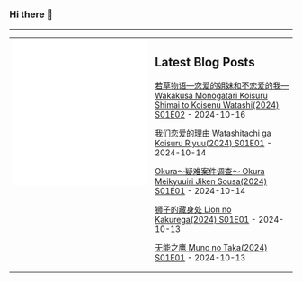 ### Hi there 👋

<!--
**etng/etng** is a ✨ _special_ ✨ repository because its `README.md` (this file) appears on your GitHub profile.

Here are some ideas to get you started:

- 🔭 I’m currently working on ...
- 🌱 I’m currently learning ...
- 👯 I’m looking to collaborate on ...
- 🤔 I’m looking for help with ...
- 💬 Ask me about ...
- 📫 How to reach me: ...
- 😄 Pronouns: ...
- ⚡ Fun fact: ...
-->


---

<table>
<tr>
<td valign="top" width="50%">
<img src="metrics.svg" alt="Metric" />
</td>
<td valign="top" width="50%">

## Latest Blog Posts
<!-- blog start -->
[若草物语—恋爱的姐妹和不恋爱的我— Wakakusa Monogatari Koisuru Shimai to Koisenu Watashi(2024) S01E02](http://www.fanxinzhui.com/rr/2585#S01E02) - 2024-10-16

[我们恋爱的理由 Watashitachi ga Koisuru Riyuu(2024) S01E01](http://www.fanxinzhui.com/rr/2592#S01E01) - 2024-10-14

[Okura～疑难案件调查～ Okura Meikyuuiri Jiken Sousa(2024) S01E01](http://www.fanxinzhui.com/rr/2591#S01E01) - 2024-10-14

[狮子的藏身处 Lion no Kakurega(2024) S01E01](http://www.fanxinzhui.com/rr/2590#S01E01) - 2024-10-13

[无能之鹰 Muno no Taka(2024) S01E01](http://www.fanxinzhui.com/rr/2589#S01E01) - 2024-10-13
<!-- blog end -->

</td></tr></table>

